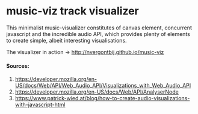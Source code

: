 # music-viz track visualizer
This minimalist music-visualizer constitutes of canvas element, concurrent javascript and the incredible audio API, which provides plenty of elements to create simple, albeit interesting visualisations.

The visualizer in action -> http://nvergontbij.github.io/music-viz
#### Sources:
1. https://developer.mozilla.org/en-US/docs/Web/API/Web_Audio_API/Visualizations_with_Web_Audio_API
2. https://developer.mozilla.org/en-US/docs/Web/API/AnalyserNode
3. https://www.patrick-wied.at/blog/how-to-create-audio-visualizations-with-javascript-html
